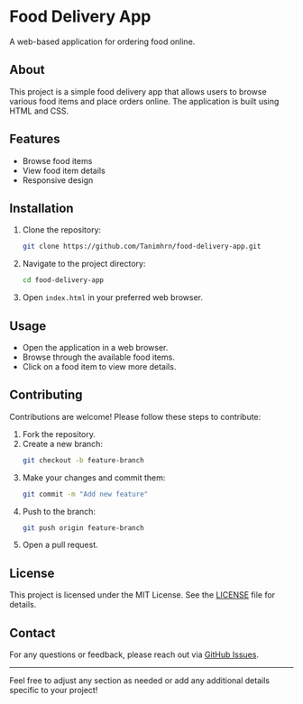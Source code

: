 # Food Delivery App

A web-based application for ordering food online.

## About

This project is a simple food delivery app that allows users to browse various food items and place orders online. The application is built using HTML and CSS.

## Features

- Browse food items
- View food item details
- Responsive design

## Installation

1. Clone the repository:
    ```bash
    git clone https://github.com/Tanimhrn/food-delivery-app.git
    ```
2. Navigate to the project directory:
    ```bash
    cd food-delivery-app
    ```
3. Open `index.html` in your preferred web browser.

## Usage

- Open the application in a web browser.
- Browse through the available food items.
- Click on a food item to view more details.

## Contributing

Contributions are welcome! Please follow these steps to contribute:

1. Fork the repository.
2. Create a new branch:
    ```bash
    git checkout -b feature-branch
    ```
3. Make your changes and commit them:
    ```bash
    git commit -m "Add new feature"
    ```
4. Push to the branch:
    ```bash
    git push origin feature-branch
    ```
5. Open a pull request.

## License

This project is licensed under the MIT License. See the [LICENSE](LICENSE) file for details.

## Contact

For any questions or feedback, please reach out via [GitHub Issues](https://github.com/Tanimhrn/food-delivery-app/issues).

---

Feel free to adjust any section as needed or add any additional details specific to your project!
